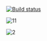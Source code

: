 [![Build status](https://ci.appveyor.com/api/projects/status/4fast2yo0cvtffyv?svg=true)](https://ci.appveyor.com/project/AlexDedyaev/allure-ey3e3)

![11](https://github.com/user-attachments/assets/71f17793-24db-4d68-8f86-00083225d388)

![2](https://github.com/user-attachments/assets/e05be06f-3c66-4fe9-b38c-464819060d43)
